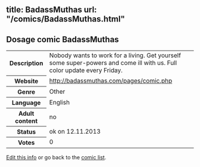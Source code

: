 title: BadassMuthas
url: "/comics/BadassMuthas.html"
---
Dosage comic BadassMuthas
-----------------------------------------

<p id="msg"></p>
<script type="text/javascript">
if (window.location.search === '?edit_info_mail=sent_ok') {
  var elem = document.getElementById("msg");
  elem.innerHTML = 'Edited information sucessfully sent for review, which is usually done daily. Thanks!';
  elem.className = 'ok';
}
</script>
<table class="comicinfo">
<tr>
<th>Description</th><td>Nobody wants to work for a living. Get yourself some super-powers and come ill with us. Full color update every Friday.</td>
</tr>
<tr>
<th>Website</th><td><a href="http://badassmuthas.com/pages/comic.php">http://badassmuthas.com/pages/comic.php</a></td>
</tr>
<tr>
<th>Genre</th><td>Other</td>
</tr>
<tr>
<th>Language</th><td>English</td>
</tr>
<tr>
<th>Adult content</th><td>no</td>
</tr>
<tr>
<th>Status</th><td>ok on 12.11.2013</td>
</tr>
<tr>
<th>Votes</th><td>0</td>
</tr>
</table>

[Edit this info](BadassMuthas_edit.html) or go back to the [comic list](../comic-index.html).
